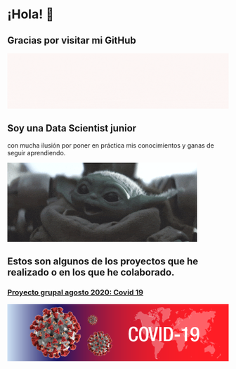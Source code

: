 # ¡Hola! 👋
## Gracias por visitar mi GitHub
<img src="https://github.com/CristiDatas/DataScience/blob/master/others/git_images/%40CristiDatas.gif">

## Soy una Data Scientist junior
con mucha ilusión por poner en práctica mis conocimientos y ganas de seguir aprendiendo.

<img src="https://github.com/CristiDatas/DataScience/blob/master/others/git_images/baby_yoda.gif">

## Estos son algunos de los proyectos que he realizado o en los que he colaborado.
### [Proyecto grupal agosto 2020: Covid 19](https://github.com/CristiDatas/08_2020_grupal_covid)


[![Proyecto grupal agosto 2020: Covid 19](https://github.com/CristiDatas/08_2020_grupal_covid/blob/main/resources/images/covid.png "Proyecto grupal agosto 2020: Covid 19")](https://github.com/CristiDatas/08_2020_grupal_covid "Proyecto grupal agosto 2020: Covid 19")




<!--
# ¡Hola! 👋





<img src="https://diocesanos.es/blogs/equipotic/wp-content/uploads/sites/2/2020/06/banner_1_opt2.gif">

<p>&nbsp;</p>
<p><a href="https://github.com/CristiDatas/heroku_mental_gym/blob/main/api.py" title="API mental gym">API</a></p>






**CristiDatas/CristiDatas** is a ✨ _special_ ✨ repository because its `README.md` (this file) appears on your GitHub profile.

Here are some ideas to get you started:

- 🔭 I’m currently working on ...
- 🌱 I’m currently learning ...
- 👯 I’m looking to collaborate on ...
- 🤔 I’m looking for help with ...
- 💬 Ask me about ...
- 📫 How to reach me: ...
- 😄 Pronouns: ...
- ⚡ Fun fact: ...
-->
